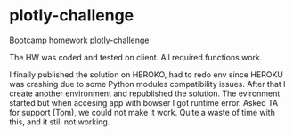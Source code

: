 # plotly-challenge
Bootcamp homework plotly-challenge

The HW was coded and tested on client.
All required functions work.

I finally published the solution on HEROKO, had to redo env since HEROKU was crashing due to some Python modules compatibility issues. 
After that I create another environment and republished the solution.
The evironment started but when accesing app with bowser I got runtime error.
Asked TA for support (Tom), we could not make it work.
Quite a waste of time with this, and it still not working.

